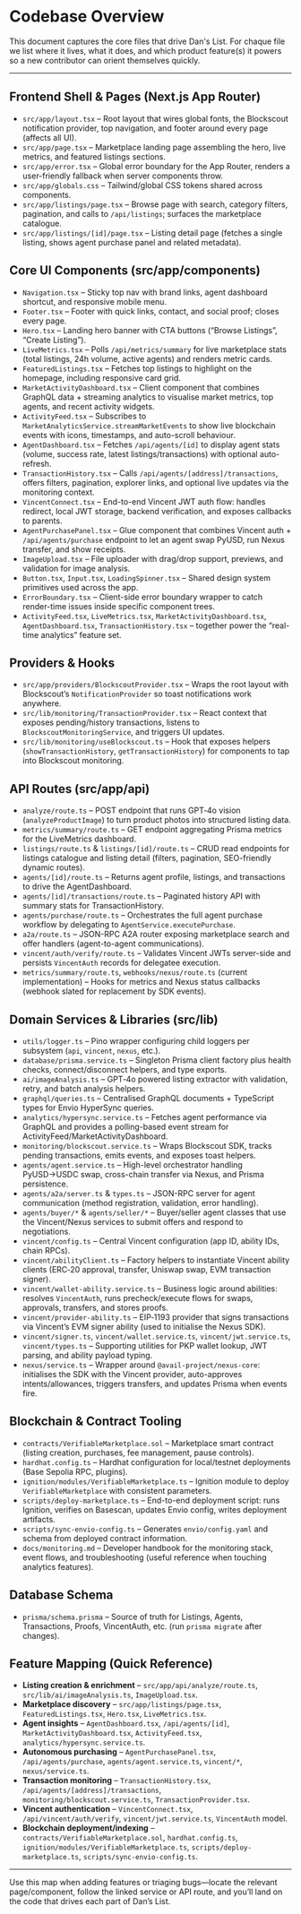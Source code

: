 # Codebase Overview

This document captures the core files that drive Dan's List. For chaque file we list where it lives, what it does, and which product feature(s) it powers so a new contributor can orient themselves quickly.

---

## Frontend Shell & Pages (Next.js App Router)

- `src/app/layout.tsx` – Root layout that wires global fonts, the Blockscout notification provider, top navigation, and footer around every page (affects all UI).
- `src/app/page.tsx` – Marketplace landing page assembling the hero, live metrics, and featured listings sections.
- `src/app/error.tsx` – Global error boundary for the App Router, renders a user-friendly fallback when server components throw.
- `src/app/globals.css` – Tailwind/global CSS tokens shared across components.
- `src/app/listings/page.tsx` – Browse page with search, category filters, pagination, and calls to `/api/listings`; surfaces the marketplace catalogue.
- `src/app/listings/[id]/page.tsx` – Listing detail page (fetches a single listing, shows agent purchase panel and related metadata).

## Core UI Components (src/app/components)

- `Navigation.tsx` – Sticky top nav with brand links, agent dashboard shortcut, and responsive mobile menu.
- `Footer.tsx` – Footer with quick links, contact, and social proof; closes every page.
- `Hero.tsx` – Landing hero banner with CTA buttons (“Browse Listings”, “Create Listing”).
- `LiveMetrics.tsx` – Polls `/api/metrics/summary` for live marketplace stats (total listings, 24h volume, active agents) and renders metric cards.
- `FeaturedListings.tsx` – Fetches top listings to highlight on the homepage, including responsive card grid.
- `MarketActivityDashboard.tsx` – Client component that combines GraphQL data + streaming analytics to visualise market metrics, top agents, and recent activity widgets.
- `ActivityFeed.tsx` – Subscribes to `MarketAnalyticsService.streamMarketEvents` to show live blockchain events with icons, timestamps, and auto-scroll behaviour.
- `AgentDashboard.tsx` – Fetches `/api/agents/[id]` to display agent stats (volume, success rate, latest listings/transactions) with optional auto-refresh.
- `TransactionHistory.tsx` – Calls `/api/agents/[address]/transactions`, offers filters, pagination, explorer links, and optional live updates via the monitoring context.
- `VincentConnect.tsx` – End-to-end Vincent JWT auth flow: handles redirect, local JWT storage, backend verification, and exposes callbacks to parents.
- `AgentPurchasePanel.tsx` – Glue component that combines Vincent auth + `/api/agents/purchase` endpoint to let an agent swap PyUSD, run Nexus transfer, and show receipts.
- `ImageUpload.tsx` – File uploader with drag/drop support, previews, and validation for image analysis.
- `Button.tsx`, `Input.tsx`, `LoadingSpinner.tsx` – Shared design system primitives used across the app.
- `ErrorBoundary.tsx` – Client-side error boundary wrapper to catch render-time issues inside specific component trees.
- `ActivityFeed.tsx`, `LiveMetrics.tsx`, `MarketActivityDashboard.tsx`, `AgentDashboard.tsx`, `TransactionHistory.tsx` – together power the “real-time analytics” feature set.

## Providers & Hooks

- `src/app/providers/BlockscoutProvider.tsx` – Wraps the root layout with Blockscout’s `NotificationProvider` so toast notifications work anywhere.
- `src/lib/monitoring/TransactionProvider.tsx` – React context that exposes pending/history transactions, listens to `BlockscoutMonitoringService`, and triggers UI updates.
- `src/lib/monitoring/useBlockscout.ts` – Hook that exposes helpers (`showTransactionHistory`, `getTransactionHistory`) for components to tap into Blockscout monitoring.

## API Routes (src/app/api)

- `analyze/route.ts` – POST endpoint that runs GPT‑4o vision (`analyzeProductImage`) to turn product photos into structured listing data.
- `metrics/summary/route.ts` – GET endpoint aggregating Prisma metrics for the LiveMetrics dashboard.
- `listings/route.ts` & `listings/[id]/route.ts` – CRUD read endpoints for listings catalogue and listing detail (filters, pagination, SEO-friendly dynamic routes).
- `agents/[id]/route.ts` – Returns agent profile, listings, and transactions to drive the AgentDashboard.
- `agents/[id]/transactions/route.ts` – Paginated history API with summary stats for TransactionHistory.
- `agents/purchase/route.ts` – Orchestrates the full agent purchase workflow by delegating to `AgentService.executePurchase`.
- `a2a/route.ts` – JSON-RPC A2A router exposing marketplace search and offer handlers (agent-to-agent communications).
- `vincent/auth/verify/route.ts` – Validates Vincent JWTs server-side and persists `VincentAuth` records for delegatee execution.
- `metrics/summary/route.ts`, `webhooks/nexus/route.ts` (current implementation) – Hooks for metrics and Nexus status callbacks (webhook slated for replacement by SDK events).

## Domain Services & Libraries (src/lib)

- `utils/logger.ts` – Pino wrapper configuring child loggers per subsystem (`api`, `vincent`, `nexus`, etc.).
- `database/prisma.service.ts` – Singleton Prisma client factory plus health checks, connect/disconnect helpers, and type exports.
- `ai/imageAnalysis.ts` – GPT‑4o powered listing extractor with validation, retry, and batch analysis helpers.
- `graphql/queries.ts` – Centralised GraphQL documents + TypeScript types for Envio HyperSync queries.
- `analytics/hypersync.service.ts` – Fetches agent performance via GraphQL and provides a polling-based event stream for ActivityFeed/MarketActivityDashboard.
- `monitoring/blockscout.service.ts` – Wraps Blockscout SDK, tracks pending transactions, emits events, and exposes toast helpers.
- `agents/agent.service.ts` – High-level orchestrator handling PyUSD→USDC swap, cross-chain transfer via Nexus, and Prisma persistence.
- `agents/a2a/server.ts` & `types.ts` – JSON-RPC server for agent communication (method registration, validation, error handling).
- `agents/buyer/*` & `agents/seller/*` – Buyer/seller agent classes that use the Vincent/Nexus services to submit offers and respond to negotiations.
- `vincent/config.ts` – Central Vincent configuration (app ID, ability IDs, chain RPCs).
- `vincent/abilityClient.ts` – Factory helpers to instantiate Vincent ability clients (ERC‑20 approval, transfer, Uniswap swap, EVM transaction signer).
- `vincent/wallet-ability.service.ts` – Business logic around abilities: resolves `VincentAuth`, runs precheck/execute flows for swaps, approvals, transfers, and stores proofs.
- `vincent/provider-ability.ts` – EIP‑1193 provider that signs transactions via Vincent’s EVM signer ability (used to initialise the Nexus SDK).
- `vincent/signer.ts`, `vincent/wallet.service.ts`, `vincent/jwt.service.ts`, `vincent/types.ts` – Supporting utilities for PKP wallet lookup, JWT parsing, and ability payload typing.
- `nexus/service.ts` – Wrapper around `@avail-project/nexus-core`: initialises the SDK with the Vincent provider, auto-approves intents/allowances, triggers transfers, and updates Prisma when events fire.

## Blockchain & Contract Tooling

- `contracts/VerifiableMarketplace.sol` – Marketplace smart contract (listing creation, purchases, fee management, pause controls).
- `hardhat.config.ts` – Hardhat configuration for local/testnet deployments (Base Sepolia RPC, plugins).
- `ignition/modules/VerifiableMarketplace.ts` – Ignition module to deploy `VerifiableMarketplace` with consistent parameters.
- `scripts/deploy-marketplace.ts` – End-to-end deployment script: runs Ignition, verifies on Basescan, updates Envio config, writes deployment artifacts.
- `scripts/sync-envio-config.ts` – Generates `envio/config.yaml` and schema from deployed contract information.
- `docs/monitoring.md` – Developer handbook for the monitoring stack, event flows, and troubleshooting (useful reference when touching analytics features).

## Database Schema

- `prisma/schema.prisma` – Source of truth for Listings, Agents, Transactions, Proofs, VincentAuth, etc. (run `prisma migrate` after changes).

## Feature Mapping (Quick Reference)

- **Listing creation & enrichment** – `src/app/api/analyze/route.ts`, `src/lib/ai/imageAnalysis.ts`, `ImageUpload.tsx`.
- **Marketplace discovery** – `src/app/listings/page.tsx`, `FeaturedListings.tsx`, `Hero.tsx`, `LiveMetrics.tsx`.
- **Agent insights** – `AgentDashboard.tsx`, `/api/agents/[id]`, `MarketActivityDashboard.tsx`, `ActivityFeed.tsx`, `analytics/hypersync.service.ts`.
- **Autonomous purchasing** – `AgentPurchasePanel.tsx`, `/api/agents/purchase`, `agents/agent.service.ts`, `vincent/*`, `nexus/service.ts`.
- **Transaction monitoring** – `TransactionHistory.tsx`, `/api/agents/[address]/transactions`, `monitoring/blockscout.service.ts`, `TransactionProvider.tsx`.
- **Vincent authentication** – `VincentConnect.tsx`, `/api/vincent/auth/verify`, `vincent/jwt.service.ts`, `VincentAuth` model.
- **Blockchain deployment/indexing** – `contracts/VerifiableMarketplace.sol`, `hardhat.config.ts`, `ignition/modules/VerifiableMarketplace.ts`, `scripts/deploy-marketplace.ts`, `scripts/sync-envio-config.ts`.

---

Use this map when adding features or triaging bugs—locate the relevant page/component, follow the linked service or API route, and you’ll land on the code that drives each part of Dan’s List.
